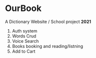 # OurBook
A Dictionary Website / School project <b> 2021 </b>
<br>
<ol>
 <li>Auth system</li>
 <li>Words Crud</li>
 <li>Voice Search</li>
 <li>Books booking and reading/listning</li>
 <li>Add to Cart</li>
</ol>
